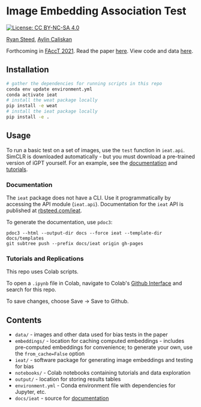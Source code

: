 # Image Embedding Association Test

[![License: CC BY-NC-SA 4.0](https://img.shields.io/badge/License-CC%20BY--NC--SA%204.0-lightgrey.svg)](https://creativecommons.org/licenses/by-nc-sa/4.0/)

[Ryan Steed](https://rbsteed.com), [Aylin Caliskan](https://www2.seas.gwu.edu/~aylin/)

Forthcoming in [FAccT 2021](https://facctconference.org/2021/acceptedpapers.html). Read the paper [here](https://arxiv.org/abs/2010.15052). View code and data [here](https://github.com/ryansteed/ieat).

## Installation

```bash
# gather the dependencies for running scripts in this repo
conda env update environment.yml
conda activate ieat
# install the weat package locally
pip install -e weat
# install the ieat package locally
pip install -e .
```

## Usage
To run a basic test on a set of images, use the `test` function in `ieat.api`. 
SimCLR is downloaded automatically - but you must download a pre-trained version of iGPT yourself. 
For an example, see the [documentation](#documentation) and [tutorials](#tutorials-and-replications). 

### Documentation
The `ieat` package does not have a CLI. Use it programmatically by accessing the API module (`ieat.api`). 
Documentation for the `ieat` API is published at [rbsteed.com/ieat](https://rbsteed.com/ieat).

To generate the documentation, use `pdoc3`:
```
pdoc3 --html --output-dir docs --force ieat --template-dir docs/templates
git subtree push --prefix docs/ieat origin gh-pages
```

### Tutorials and Replications

This repo uses Colab scripts.

To open a `.ipynb` file in Colab, navigate to Colab's [Github Interface](http://colab.research.google.com/github) and search for this repo.

To save changes, choose Save -> Save to Github.

## Contents
- `data/` - images and other data used for bias tests in the paper
- `embeddings/` - location for caching computed embeddings - includes pre-computed embeddings for convenience; 
to generate your own, use the `from_cache=False` option
- `ieat/` - software package for generating image embeddings and testing for bias
- `notebooks/` - Colab notebooks containing tutorials and data exploration
- `output/` - location for storing results tables
- `environment.yml` - Conda environment file with dependencies for Jupyter, etc.
- `docs/ieat` - source for [documentation](https://rbsteed.com/ieat)
